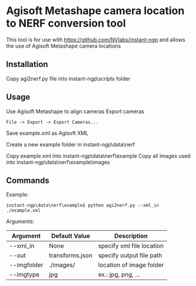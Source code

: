 # Agisoft Metashape camera location to NERF conversion tool
This tool is for use with https://github.com/NVlabs/instant-ngp and allows the use of Agisoft Metashape camera locations

## Installation
Copy agi2nerf.py file into instant-ngp\scripts folder

## Usage
Use Agisoft Metashape to align cameras
Export cameras
```
File -> Export -> Export Cameras...
```

Save example.xml as Agisoft XML

Create a new example folder in instant-ngp\data\nerf

Copy example.xml into instant-ngp\data\nerf\example
Copy all images used into instant-ngp\data\nerf\example\images

## Commands
Example:
```
instant-ngp\data\nerf\example$ python agi2nerf.py --xml_in ./example.xml
```

Arguments:

| Argument    | Default Value   | Description               |
|-------------|-----------------|---------------------------|
| --xml_in    | None            | specify xml file location |
| --out       | transforms.json | specify output file path  |
| --imgfolder | ./images/       | location of image folder  |
| --imgtype   | jpg             | ex.: jpg, png, ...        |
